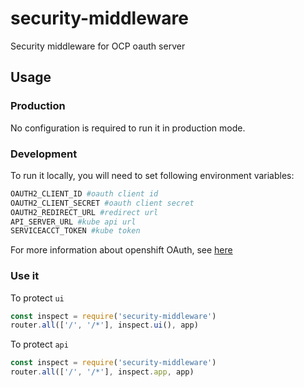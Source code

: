 # security-middleware
Security middleware for OCP oauth server
## Usage
### Production
No configuration is required to run it in production mode.
### Development
To run it locally, you will need to set following environment variables:
```bash
OAUTH2_CLIENT_ID #oauth client id
OAUTH2_CLIENT_SECRET #oauth client secret
OAUTH2_REDIRECT_URL #redirect url
API_SERVER_URL #kube api url
SERVICEACCT_TOKEN #kube token
```
For more information about openshift OAuth, see [here](https://docs.openshift.com/container-platform/4.2/authentication/configuring-internal-oauth.html#oauth-register-additional-client_configuring-internal-oauth)
### Use it
To protect `ui`
```javascript
const inspect = require('security-middleware')
router.all(['/', '/*'], inspect.ui(), app)
```
To protect `api`
```javascript
const inspect = require('security-middleware')
router.all(['/', '/*'], inspect.app, app)
```